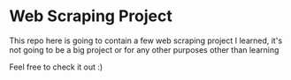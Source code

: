 # Web Scraping Project

This repo here is going to contain a few web scraping project I learned, it's not going to be a big project or for any other purposes other than learning

Feel free to check it out :)